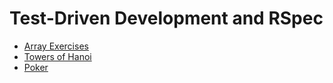 # Test-Driven Development and RSpec
* [Array Exercises](array_exercises)
* [Towers of Hanoi](towers)
* [Poker](Poker)